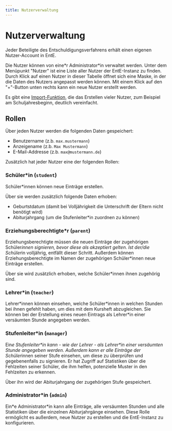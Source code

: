 ```yaml
---
title: Nutzerverwaltung
---
```


# Nutzerverwaltung

Jeder Beteiligte des Entschuldigungsverfahrens erhält einen eigenen Nutzer-Account in EntE.

Die Nutzer können von eine\*r Administrator\*in verwaltet werden.
Unter dem Menüpunkt "Nutzer" ist eine Liste aller Nutzer der EntE-Instanz zu finden.
Durch Klick auf einen Nutzer in dieser Tabelle öffnet sich eine Maske, in der die Daten des Nutzers angepasst werden können.
Mit einem Klick auf den "+"-Button unten rechts kann ein neue Nutzer erstellt werden.

Es gibt eine [Import-Funktion](./user-import/user-import-from-csv.md), die das Erstellen vieler Nutzer, zum Beispiel am Schuljahresbeginn, deutlich vereinfacht.

## Rollen

Über jeden Nutzer werden die folgenden Daten gespeichert:

- Benutzername (z.b. `max.mustermann`)
- Anzeigename (z.b. `Max Mustermann`)
- E-Mail-Addresse (z.b. `max@mustermann.de`)

Zusätzlich hat jeder Nutzer eine der folgenden Rollen:

### Schüler\*in (`student`)

Schüler\*innen können neue Einträge erstellen.

Über sie werden zusätzlich folgende Daten erhoben:

- Geburtstdatum (damit bei Volljährigkeit die Unterschrift der Eltern nicht benötigt wird)
- Abiturjahrgang (um die Stufenleiter\*in zuordnen zu können)

### Erziehungsberechtigte\*r (`parent`)

Erziehungsberechtigte müssen die neuen Einträge der zugehörigen Schüler*innen signieren, bevor diese als akzeptiert gelten.
Ist der/die Schüler*in volljährig, entfällt dieser Schritt.
Außerdem können Erziehungsberechtigte im Namen der zugehörigen Schüler\*innen neue Einträge erstellen.

Über sie wird zusätzlich erhoben, welche Schüler\*innen ihnen zugehörig sind.

### Lehrer\*in (`teacher`)

Lehrer\*innen können einsehen, welche Schüler\*innen in welchen Stunden bei ihnen gefehlt haben, um dies mit dem Kursheft abzugleichen.
Sie können bei der Erstellung eines neuen Eintrags als Lehrer\*in einer versäumten Stunde angegeben werden.

### Stufenleiter\*in (`manager`)

Ein*e Stufenleiter\*in kann - wie der Lehrer - als Lehrer\*in einer versäumten Stunde angegeben werden.
Außerdem kann er alle Einträge der Schüler*innen seiner Stufe einsehen, um diese zu überprüfen und gegebenenfalls zu signieren.
Er hat Zugriff auf Statistiken über die Fehlzeiten seiner Schüler, die ihm helfen, potenzielle Muster in den Fehlzeiten zu erkennen.

Über ihn wird der Abiturjahrgang der zugehörigen Stufe gespeichert.

### Administrator\*in (`admin`)

Ein\*e Administrator\*in kann alle Einträge, alle versäumten Stunden und alle Statistiken über die einzelnen Abiturjahrgänge einsehen.
Diese Rolle ermöglicht es außerdem, neue Nutzer zu erstellen und die EntE-Instanz zu konfigurieren.
